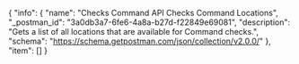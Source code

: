 {
  "info": {
    "name": "Checks Command API Checks Command Locations",
    "_postman_id": "3a0db3a7-6fe6-4a8a-b27d-f22849e69081",
    "description": "Gets a list of all locations that are available for Command checks.",
    "schema": "https://schema.getpostman.com/json/collection/v2.0.0/"
  },
  "item": []
}